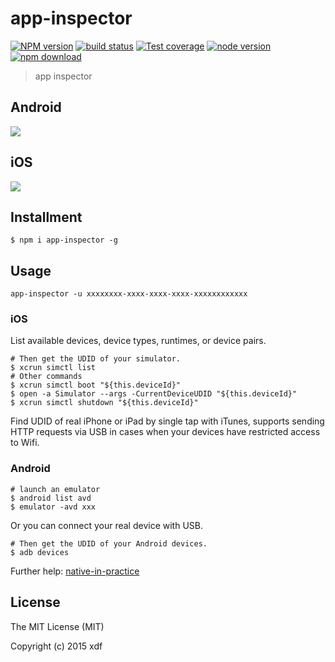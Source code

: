 # app-inspector

[![NPM version][npm-image]][npm-url]
[![build status][travis-image]][travis-url]
[![Test coverage][coveralls-image]][coveralls-url]
[![node version][node-image]][node-url]
[![npm download][download-image]][download-url]

[npm-image]: https://img.shields.io/npm/v/app-inspector.svg?style=flat-square
[npm-url]: https://npmjs.org/package/app-inspector
[travis-image]: https://img.shields.io/travis/xudafeng/app-inspector.svg?style=flat-square
[travis-url]: https://travis-ci.org/xudafeng/app-inspector
[coveralls-image]: https://img.shields.io/coveralls/xudafeng/app-inspector.svg?style=flat-square
[coveralls-url]: https://coveralls.io/r/xudafeng/app-inspector?branch=master
[node-image]: https://img.shields.io/badge/node.js-%3E=_4-green.svg?style=flat-square
[node-url]: http://nodejs.org/download/
[download-image]: https://img.shields.io/npm/dm/app-inspector.svg?style=flat-square
[download-url]: https://npmjs.org/package/app-inspector

> app inspector

## Android

![](http://ww4.sinaimg.cn/large/6d308bd9gw1f6jev6p7eog20uo0k0npk.gif)

## iOS

![](http://ww2.sinaimg.cn/large/6d308bd9gw1f6jevlycr4g20uo0k0u13.gif)

## Installment

```shell
$ npm i app-inspector -g
```

## Usage

```shell
app-inspector -u xxxxxxxx-xxxx-xxxx-xxxx-xxxxxxxxxxxx
```

### iOS

List available devices, device types, runtimes, or device pairs.

```shell
# Then get the UDID of your simulator.
$ xcrun simctl list
# Other commands
$ xcrun simctl boot "${this.deviceId}"
$ open -a Simulator --args -CurrentDeviceUDID "${this.deviceId}"
$ xcrun simctl shutdown "${this.deviceId}"
```

Find UDID of real iPhone or iPad by single tap with iTunes, supports sending HTTP requests via USB in cases when your devices have restricted access to Wifi.

### Android

```shell
# launch an emulator
$ android list avd
$ emulator -avd xxx
```

Or you can connect your real device with USB.

```shell
# Then get the UDID of your Android devices.
$ adb devices
```

Further help: [native-in-practice](http://xudafeng.github.io/slide/archives/native-in-practice/)

## License

The MIT License (MIT)

Copyright (c) 2015 xdf
